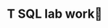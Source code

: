 <h1 align="center"> T SQL lab work🧾 </h1>

<br><br> 
<ul>
  
</ul>
<!-- <li>: <a href="">Tasks</a> | <a href="">Solution</a></li> -->
